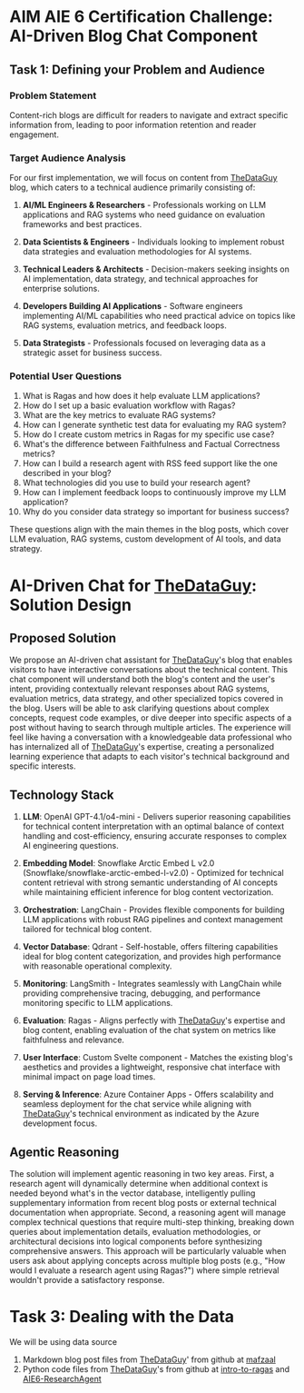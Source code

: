# AIM AIE 6 Certification Challenge: AI-Driven Blog Chat Component

## Task 1: Defining your Problem and Audience

### Problem Statement
Content-rich blogs are difficult for readers to navigate and extract specific information from, leading to poor information retention and reader engagement.


### Target Audience Analysis

For our first implementation, we will focus on content from [TheDataGuy](https://thedataguy.pro) blog, which caters to a technical audience primarily consisting of:

1. **AI/ML Engineers & Researchers** - Professionals working on LLM applications and RAG systems who need guidance on evaluation frameworks and best practices.

2. **Data Scientists & Engineers** - Individuals looking to implement robust data strategies and evaluation methodologies for AI systems.

3. **Technical Leaders & Architects** - Decision-makers seeking insights on AI implementation, data strategy, and technical approaches for enterprise solutions.

4. **Developers Building AI Applications** - Software engineers implementing AI/ML capabilities who need practical advice on topics like RAG systems, evaluation metrics, and feedback loops.

5. **Data Strategists** - Professionals focused on leveraging data as a strategic asset for business success.


### Potential User Questions
1. What is Ragas and how does it help evaluate LLM applications?
2. How do I set up a basic evaluation workflow with Ragas?
3. What are the key metrics to evaluate RAG systems?
4. How can I generate synthetic test data for evaluating my RAG system?
5. How do I create custom metrics in Ragas for my specific use case?
6. What's the difference between Faithfulness and Factual Correctness metrics?
7. How can I build a research agent with RSS feed support like the one described in your blog?
8. What technologies did you use to build your research agent?
9. How can I implement feedback loops to continuously improve my LLM application?
10. Why do you consider data strategy so important for business success?

These questions align with the main themes in the blog posts, which cover LLM evaluation, RAG systems, custom development of AI tools, and data strategy.

# AI-Driven Chat for [TheDataGuy](https://thedataguy.pro): Solution Design

## Proposed Solution

We propose an AI-driven chat assistant for [TheDataGuy](https://thedataguy.pro)'s blog that enables visitors to have interactive conversations about the technical content. This chat component will understand both the blog's content and the user's intent, providing contextually relevant responses about RAG systems, evaluation metrics, data strategy, and other specialized topics covered in the blog. Users will be able to ask clarifying questions about complex concepts, request code examples, or dive deeper into specific aspects of a post without having to search through multiple articles. The experience will feel like having a conversation with a knowledgeable data professional who has internalized all of [TheDataGuy](https://thedataguy.pro)'s expertise, creating a personalized learning experience that adapts to each visitor's technical background and specific interests.

## Technology Stack

1. **LLM**: OpenAI GPT-4.1/o4-mini - Delivers superior reasoning capabilities for technical content interpretation with an optimal balance of context handling and cost-efficiency, ensuring accurate responses to complex AI engineering questions.

2. **Embedding Model**: Snowflake Arctic Embed L v2.0 (Snowflake/snowflake-arctic-embed-l-v2.0) - Optimized for technical content retrieval with strong semantic understanding of AI concepts while maintaining efficient inference for blog content vectorization.

3. **Orchestration**: LangChain - Provides flexible components for building LLM applications with robust RAG pipelines and context management tailored for technical blog content.

4. **Vector Database**: Qdrant - Self-hostable, offers filtering capabilities ideal for blog content categorization, and provides high performance with reasonable operational complexity.

5. **Monitoring**: LangSmith - Integrates seamlessly with LangChain while providing comprehensive tracing, debugging, and performance monitoring specific to LLM applications.

6. **Evaluation**: Ragas - Aligns perfectly with [TheDataGuy](https://thedataguy.pro)'s expertise and blog content, enabling evaluation of the chat system on metrics like faithfulness and relevance.

7. **User Interface**: Custom Svelte component - Matches the existing blog's aesthetics and provides a lightweight, responsive chat interface with minimal impact on page load times.

8. **Serving & Inference**: Azure Container Apps - Offers scalability and seamless deployment for the chat service while aligning with [TheDataGuy](https://thedataguy.pro)'s technical environment as indicated by the Azure development focus.

## Agentic Reasoning

The solution will implement agentic reasoning in two key areas. First, a research agent will dynamically determine when additional context is needed beyond what's in the vector database, intelligently pulling supplementary information from recent blog posts or external technical documentation when appropriate. Second, a reasoning agent will manage complex technical questions that require multi-step thinking, breaking down queries about implementation details, evaluation methodologies, or architectural decisions into logical components before synthesizing comprehensive answers. This approach will be particularly valuable when users ask about applying concepts across multiple blog posts (e.g., "How would I evaluate a research agent using Ragas?") where simple retrieval wouldn't provide a satisfactory response.


# Task 3: Dealing with the Data

We will be using data source

1. Markdown blog post files from [TheDataGuy](https://thedataguy.pro)' from github at [mafzaal](https://github.com/mafzaal/mafzaal.github.io)
2. Python code files from [TheDataGuy](https://thedataguy.pro)'s from github at [intro-to-ragas](https://github.com/mafzaal/intro-to-ragas) and [AIE6-ResearchAgent](https://github.com/mafzaal/AIE6-ResearchAgent)